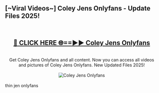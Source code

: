<h2>[~Viral Videos~] Coley Jens Onlyfans - Update Files 2025!</h2>
<br>
<div align="center">
<h2><a href="https://betterlinks.top/A2PfLJ" rel="nofollow">🔴 CLICK HERE 🌐==►► Coley Jens Onlyfans</a></h2>
<br>
Get Coley Jens Onlyfans and all content. Now you can access all videos and pictures of Coley Jens Onlyfans. New Updated Files 2025!
<br>
<br>
<a href="https://betterlinks.top/A2PfLJ" rel="nofollow" data-target="animated-image.originalLink"><img src="https://i.ibb.co.com/WyWwxjT/player-gif2.gif" alt="Coley Jens Onlyfans" style="max-width: 100%; display: inline-block;" data-target="animated-image.originalImage"></a>
</div>
<br>
thin jen onlyfans